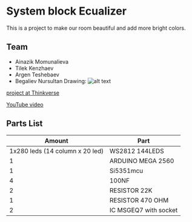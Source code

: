 # System block Ecualizer

This is a project to make our room beautiful and add more bright colors. 

## Team
* Ainazik Momunalieva
* Tilek Kenzhaev
* Argen Teshebaev
* Begaliev Nursultan
Drawing:
![alt text](https://raw.githubusercontent.com/nursultanbegaliev/Graphic-Eng.-Project-/master/Sphere.PNG)

 [project at Thinkverse]()

 [YouTube video]()

## Parts List
| Amount | Part |
|--------|------|
|   1x280 leds (14 column x 20 led)   | WS2812 144LEDS |
|   1   | ARDUINO MEGA 2560 |
|   1   | Si5351mcu |
|   4   | 100NF |
|   2   | RESISTOR 22K |
|   1   | RESISTOR 470 OHM |
|   2   | IC MSGEQ7 with socket |
